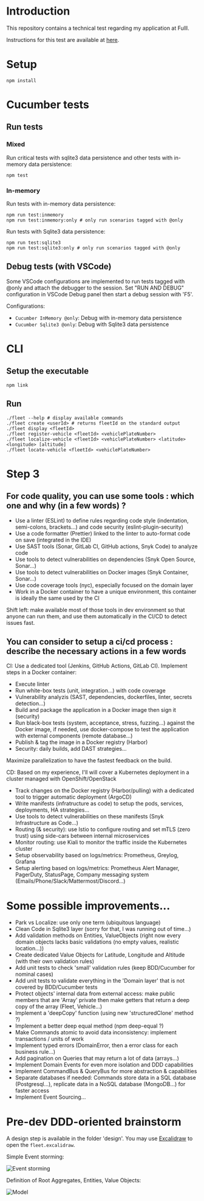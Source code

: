 # Introduction

This repository contains a technical test regarding my application at Fulll.

Instructions for this test are available at [here](https://github.com/fulll/hiring/blob/master/Backend/ddd-and-cqrs-intermediare-senior.md).

# Setup

```
npm install
```

# Cucumber tests

## Run tests

### Mixed

Run critical tests with sqlite3 data persistence and other tests with in-memory data persistence:

```
npm test
```

### In-memory

Run tests with in-memory data persistence:

```
npm run test:inmemory
npm run test:inmemory:only # only run scenarios tagged with @only
```

Run tests with Sqlite3 data persistence:

```
npm run test:sqlite3
npm run test:sqlite3:only # only run scenarios tagged with @only
```

## Debug tests (with VSCode)

Some VSCode configurations are implemented to run tests tagged with @only and attach the debugger to the session.
Set "RUN AND DEBUG" configuration in VSCode Debug panel then start a debug session with 'F5'.

Configurations:

- `Cucumber InMemory @only`: Debug with in-memory data persistence
- `Cucumber Sqlite3 @only`: Debug with Sqlite3 data persistence

# CLI

## Setup the executable

```
npm link
```

## Run

```
./fleet --help # display available commands
./fleet create <userId> # returns fleetId on the standard output
./fleet display <fleetId>
./fleet register-vehicle <fleetId> <vehiclePlateNumber>
./fleet localize-vehicle <fleetId> <vehiclePlateNumber> <latitude> <longitude> [altitude]
./fleet locate-vehicle <fleetId> <vehiclePlateNumber>
```

# Step 3

## For code quality, you can use some tools : which one and why (in a few words) ?

- Use a linter (ESLint) to define rules regarding code style (indentation, semi-colons, brackets...) and code security (eslint-plugin-security)
- Use a code formatter (Prettier) linked to the linter to auto-format code on save (integrated in the IDE)
- Use SAST tools (Sonar, GitLab CI, GitHub actions, Snyk Code) to analyze code
- Use tools to detect vulnerabilities on dependencies (Snyk Open Source, Sonar...)
- Use tools to detect vulnerabilities on Docker images (Snyk Container, Sonar...)
- Use code coverage tools (nyc), especially focused on the domain layer
- Work in a Docker container to have a unique environment, this container is ideally the same used by the CI

Shift left: make available most of those tools in dev environment so that anyone can run them, and use them automatically in the CI/CD to detect issues fast.

## You can consider to setup a ci/cd process : describe the necessary actions in a few words

CI: Use a dedicated tool (Jenkins, GitHub Actions, GitLab CI). Implement steps in a Docker container:

- Execute linter
- Run white-box tests (unit, integration...) with code coverage
- Vulnerability analyzis (SAST, dependencies, dockerfiles, linter, secrets detection...)
- Build and package the application in a Docker image then sign it (security)
- Run black-box tests (system, acceptance, stress, fuzzing...) against the Docker image, if needed, use docker-compose to test the application with external components (remote database...)
- Publish & tag the image in a Docker registry (Harbor)
- Security: daily builds, add DAST strategies...

Maximize parallelization to have the fastest feedback on the build.

CD: Based on my experience, I'll will cover a Kubernetes deployment in a cluster managed with OpenShift/OpenStack

- Track changes on the Docker registry (Harbor/pulling) with a dedicated tool to trigger automatic deployment (ArgoCD)
- Write manifests (infratructure as code) to setup the pods, services, deployments, HA strategies...
- Use tools to detect vulnerabilities on these manifests (Snyk Infrastructure as Code...)
- Routing (& security): use Istio to configure routing and set mTLS (zero trust) using side-cars between internal microservices
- Monitor routing: use Kiali to monitor the traffic inside the Kubernetes cluster
- Setup observability based on logs/metrics: Prometheus, Greylog, Grafana
- Setup alerting based on logs/metrics: Prometheus Alert Manager, PagerDuty, StatusPage, Company messaging system (Emails/Phone/Slack/Mattermost/Discord...)

# Some possible improvements...

- Park vs Localize: use only one term (ubiquitous language)
- Clean Code in Sqlite3 layer (sorry for that, I was running out of time...)
- Add validation methods on Entities, ValueObjects (right now every domain objects lacks basic validations (no empty values, realistic location...))
- Create dedicated Value Objects for Latitude, Longitude and Altitude (with their own validation rules)
- Add unit tests to check 'small' validation rules (keep BDD/Cucumber for nominal cases)
- Add unit tests to validate everything in the 'Domain layer' that is not covered by BDD/Cucumber tests
- Protect objects' internal data from external access: make public members that are 'Array' private then make getters that return a deep copy of the array (Fleet, Vehicle...)
- Implement a 'deepCopy' function (using new 'structuredClone' method ?)
- Implement a better deep equal method (npm deep-equal ?)
- Make Commands atomic to avoid data inconsistency: implement transactions / units of work
- Implement typed errors (DomainError, then a error class for each business rule...)
- Add pagination on Queries that may return a lot of data (arrays...)
- Implement Domain Events for even more isolation and DDD capabilities
- Implement CommandBus & QueryBus for more abstraction & capabilities
- Separate databases if needed: Commands store data in a SQL database (Postgresql...), replicate data in a NoSQL database (MongoDB...) for faster access
- Implement Event Sourcing...

# Pre-dev DDD-oriented brainstorm

A design step is available in the folder 'design'. You may use [Excalidraw](https://excalidraw.com/) to open the `fleet.excalidraw`.

Simple Event storming:

![](./design/EventStorming.png "Event storming")

Definition of Root Aggregates, Entities, Value Objects:

![](./design/Model.png "Model")
